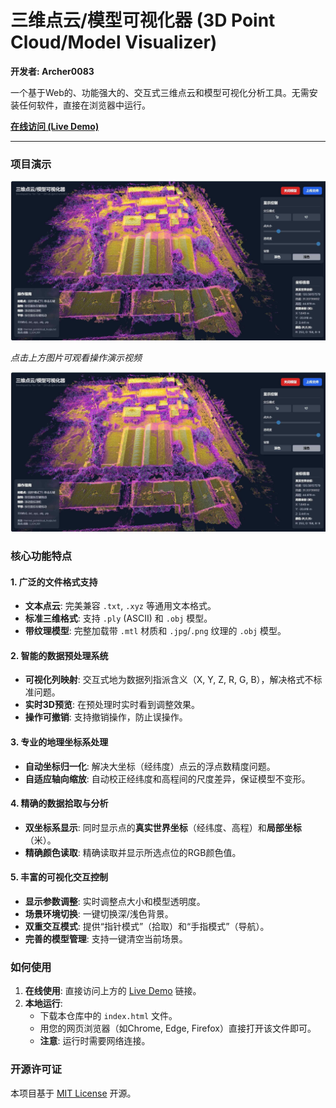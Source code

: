 # 三维点云/模型可视化器 (3D Point Cloud/Model Visualizer)

**开发者: Archer0083**

一个基于Web的、功能强大的、交互式三维点云和模型可视化分析工具。无需安装任何软件，直接在浏览器中运行。

[**在线访问 (Live Demo)**](https://Archer0083.github.io/3D-point-cloud-visualizer/)

---

### 项目演示

![应用截图](./example.jpg)

*点击上方图片可观看操作演示视频*

[![点击观看操作演示](./example.jpg)](./example_demo_test.mp4)


### 核心功能特点

#### 1. 广泛的文件格式支持
- **文本点云**: 完美兼容 `.txt`, `.xyz` 等通用文本格式。
- **标准三维格式**: 支持 `.ply` (ASCII) 和 `.obj` 模型。
- **带纹理模型**: 完整加载带 `.mtl` 材质和 `.jpg`/`.png` 纹理的 `.obj` 模型。

#### 2. 智能的数据预处理系统
- **可视化列映射**: 交互式地为数据列指派含义（X, Y, Z, R, G, B），解决格式不标准问题。
- **实时3D预览**: 在预处理时实时看到调整效果。
- **操作可撤销**: 支持撤销操作，防止误操作。

#### 3. 专业的地理坐标系处理
- **自动坐标归一化**: 解决大坐标（经纬度）点云的浮点数精度问题。
- **自适应轴向缩放**: 自动校正经纬度和高程间的尺度差异，保证模型不变形。

#### 4. 精确的数据拾取与分析
- **双坐标系显示**: 同时显示点的**真实世界坐标**（经纬度、高程）和**局部坐标**（米）。
- **精确颜色读取**: 精确读取并显示所选点位的RGB颜色值。

#### 5. 丰富的可视化交互控制
- **显示参数调整**: 实时调整点大小和模型透明度。
- **场景环境切换**: 一键切换深/浅色背景。
- **双重交互模式**: 提供“指针模式”（拾取）和“手指模式”（导航）。
- **完善的模型管理**: 支持一键清空当前场景。

### 如何使用

1.  **在线使用**: 直接访问上方的 [Live Demo](https://Archer0083.github.io/3D-point-cloud-visualizer/) 链接。
2.  **本地运行**:
    * 下载本仓库中的 `index.html` 文件。
    * 用您的网页浏览器（如Chrome, Edge, Firefox）直接打开该文件即可。
    * **注意**: 运行时需要网络连接。

### 开源许可证

本项目基于 [MIT License](LICENSE) 开源。

